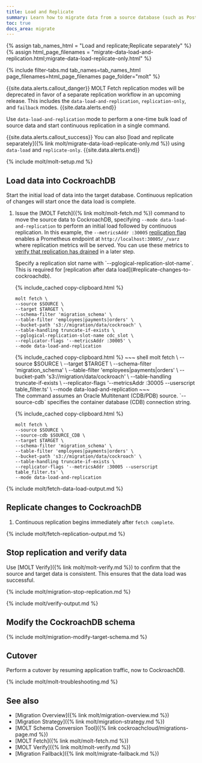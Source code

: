 ```yaml
---
title: Load and Replicate
summary: Learn how to migrate data from a source database (such as PostgreSQL, MySQL, or Oracle) into a CockroachDB cluster.
toc: true
docs_area: migrate
---
```


{% assign tab_names_html = "Load and replicate;Replicate separately" %}
{% assign html_page_filenames = "migrate-data-load-and-replication.html;migrate-data-load-replicate-only.html" %}

{% include filter-tabs.md tab_names=tab_names_html page_filenames=html_page_filenames page_folder="molt" %}

{{site.data.alerts.callout_danger}}
MOLT Fetch replication modes will be deprecated in favor of a separate replication workflow in an upcoming release. This includes the `data-load-and-replication`, `replication-only`, and `failback` modes.
{{site.data.alerts.end}}

Use `data-load-and-replication` mode to perform a one-time bulk load of source data and start continuous replication in a single command.

{{site.data.alerts.callout_success}}
You can also [load and replicate separately]({% link molt/migrate-data-load-replicate-only.md %}) using `data-load` and `replicate-only`.
{{site.data.alerts.end}}

{% include molt/molt-setup.md %}

## Load data into CockroachDB

Start the initial load of data into the target database. Continuous replication of changes will start once the data load is complete.

1. Issue the [MOLT Fetch]({% link molt/molt-fetch.md %}) command to move the source data to CockroachDB, specifying `--mode data-load-and-replication` to perform an initial load followed by continuous replication. In this example, the `--metricsAddr :30005` [replication flag](#replication-flags) enables a Prometheus endpoint at `http://localhost:30005/_/varz` where replication metrics will be served. You can use these metrics to [verify that replication has drained](#stop-replication-and-verify-data) in a later step.

    <section class="filter-content" markdown="1" data-scope="postgres">
    Specify a replication slot name with `--pglogical-replication-slot-name`. This is required for [replication after data load](#replicate-changes-to-cockroachdb).

    {% include_cached copy-clipboard.html %}
    ~~~ shell
    molt fetch \
    --source $SOURCE \ 
    --target $TARGET \
    --schema-filter 'migration_schema' \
    --table-filter 'employees|payments|orders' \
    --bucket-path 's3://migration/data/cockroach' \
    --table-handling truncate-if-exists \
    --pglogical-replication-slot-name cdc_slot \
    --replicator-flags '--metricsAddr :30005' \
    --mode data-load-and-replication
    ~~~
    </section>

    <section class="filter-content" markdown="1" data-scope="mysql">
    {% include_cached copy-clipboard.html %}
    ~~~ shell
    molt fetch \
    --source $SOURCE \ 
    --target $TARGET \
    --schema-filter 'migration_schema' \
    --table-filter 'employees|payments|orders' \
    --bucket-path 's3://migration/data/cockroach' \
    --table-handling truncate-if-exists \
    --replicator-flags '--metricsAddr :30005 --userscript table_filter.ts' \
    --mode data-load-and-replication
    ~~~
    </section>

    <section class="filter-content" markdown="1" data-scope="oracle">
    The command assumes an Oracle Multitenant (CDB/PDB) source. `--source-cdb` specifies the container database (CDB) connection string.

    {% include_cached copy-clipboard.html %}
    ~~~ shell
    molt fetch \
    --source $SOURCE \
    --source-cdb $SOURCE_CDB \
    --target $TARGET \
    --schema-filter 'migration_schema' \
    --table-filter 'employees|payments|orders' \
    --bucket-path 's3://migration/data/cockroach' \
    --table-handling truncate-if-exists \
    --replicator-flags '--metricsAddr :30005 --userscript table_filter.ts' \
    --mode data-load-and-replication
    ~~~
    </section>

{% include molt/fetch-data-load-output.md %}

## Replicate changes to CockroachDB

1. Continuous replication begins immediately after `fetch complete`.

{% include molt/fetch-replication-output.md %}

## Stop replication and verify data

Use [MOLT Verify]({% link molt/molt-verify.md %}) to confirm that the source and target data is consistent. This ensures that the data load was successful.

{% include molt/migration-stop-replication.md %}

{% include molt/verify-output.md %}

## Modify the CockroachDB schema

{% include molt/migration-modify-target-schema.md %}

## Cutover

Perform a cutover by resuming application traffic, now to CockroachDB.

{% include molt/molt-troubleshooting.md %}

## See also

- [Migration Overview]({% link molt/migration-overview.md %})
- [Migration Strategy]({% link molt/migration-strategy.md %})
- [MOLT Schema Conversion Tool]({% link cockroachcloud/migrations-page.md %})
- [MOLT Fetch]({% link molt/molt-fetch.md %})
- [MOLT Verify]({% link molt/molt-verify.md %})
- [Migration Failback]({% link molt/migrate-failback.md %})